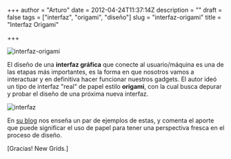 +++
author = "Arturo"
date = 2012-04-24T11:37:14Z
description = ""
draft = false
tags = ["interfaz", "origami", "diseño"]
slug = "interfaz-origami"
title = "Interfaz Origami"

+++

 ![interfaz-origami](/content/images/2012/04/interfaz-origami.jpg "interfaz-origami")

El diseño de una **interfaz gráfica** que conecte al usuario/máquina es una de las etapas más importantes, es la forma en que nosotros vamos a interactuar y en definitiva hacer funcionar nuestros gadgets. El autor ideó un tipo de interfaz "real" de papel estilo **origami**, con la cual busca depurar y probar el diseño de una próxima nueva interfaz.

![interfaz](/content/images/2012/04/interfaz.jpg)

En [su blog](http://tackmobile.com/blog/Interface-Oragami.html) nos enseña un par de ejemplos de estas, y comenta el aporte que puede significar el uso de papel para tener una perspectiva fresca en el proceso de diseño.

[Gracias! New Grids.]
